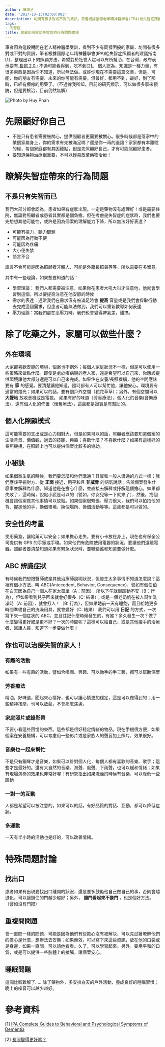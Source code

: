 ```yaml
---
author: 陳璿丞
date: "2017-10-13T02:00:00Z"
description: 坊間有很多對或不對的資訊，筆者根據國際老年精神醫學會(IPA)給失智症照顧者的建議指南，整理出以下的照顧方法，瞭解失智症帶來的行為問題.
tags:
- 失智症
title: 家屬如何幫助失智症的行為問題處理
---
```

筆者因為這段期間在老人精神醫學受訓，看到不少有同樣困擾的家屬，坊間有很多對或不對的資訊，筆者根據國際老年精神醫學會(IPA)給失智症照顧者的建議指南[1]，整理出以下的照顧方法，希望對於社會大眾可以有所幫助，在台灣，政府表示要有[ 長照 2.0 ](http://www.ey.gov.tw/hot_topic.aspx?n=a1c2b2c174e64de7&sms=ab6812391dc74db8): 不過可能看得到，吃不到[2]。 個人認為，知識是一種力量，有很多東西是因為你不知道，所以無法做。或許你現在不需要這篇文章，但是，可能，你的朋友有需要、未來的你可能有需要，但最好，都用不到，最好，到了那時，已經有療癒的用藥了。（不過據我所知，目前的研究顯示，可以做很多事來預防，但是要根治，目前仍然無解）

![Photo by Huy Phan](https://i.imgur.com/pnKscIY.jpg)

<!--more-->


先照顧好你自己
==============

-   不是只有患者需要被關心，提供照顧者更需要被關心。很多時候都是落家中的某個家屬身上，你的需求有先被滿足嗎？還是你一再的退讓？家家都有本難唸的經，每個家庭都有其困難點，但是先照顧好自己，才有可能照顧好患者。
-   要知道藥物治療很重要，不可以輕易放棄藥物治療！

瞭解失智症帶來的行為問題
========================

不是只有失智而已
----------------

我們大部分都會認為，患者如果有症狀出現，一定是藥物沒有處理好！或是需要住院，無論對照顧者或患者其實都是個負擔。但在考慮是失智症的症狀時，我們也要先想想其他可能性，或許是因為個案的理解能力下降，所以無法好好表達？

-   可能有視力、聽力問題
-   可能因為行動不便
-   可能因為疼痛
-   大小便失禁
-   語言不合

語言不合可能是因為照顧者非親人、可能是外籍長照員等等。所以需要在多留意。

其中有一些理論，如果想要知道的話：

-   學習理論： 我們人都需要被注意，如果你在患者大吼大叫才注意他，他就會學習到這個。所以要提高注意在他安靜的時候
-   需求的表達：通常我們在需求沒有被滿足時會 **提高** 音量或是我們會採取行動去完成這個需求，但患者可能無法做到，我們可以重新教導如何表達
-   壓力理論：當我們處在高壓力時，我們也會變得脾氣差，難搞。

除了吃藥之外，家屬可以做些什麼？
================================

外在環境
--------

大家都喜歡安靜的環境，個案也不例外；每個人家庭狀況不一樣，但是可以使用一些策略來做點什麼。即使是處於疾病期的老人家，還是希望可以自己來，你應該提供環境讓他大部分還是可以自己來完成。如果住在安養/長照機構，他的空間應該要有 **家** 的感覺。要清楚讓他知道，隨時都有人可以幫忙他，讓他安心。環境要有適當的燈光；如果可以的話，要有個戶外空間（花花草草）；另外，有個空間可以 **大聲地** 放收音機或是電視。 如果有好的味道（芳香療法），個人化的音樂(音樂療法)，還有個人化的佈置（懷舊療法），這些都是證實是有幫助的。

個人化照顧模式
--------------

這可能需要的支出或是心力相對大，但是如果可以的話，照顧者應該要知道個案的生活背景、價值觀，過去的技能、興趣；喜歡什麼？不喜歡什麼？如果有這樣好的長照機構，在照顧上也可以提供個案比較多的協助。

小秘訣
------

如果個案生氣的時候，我們要怎麼和他們溝通？其實和一般人溝通的方式一樣；我們應該平視對方、從 **正面** 接近，用平和且 **非威脅** 的語氣說話；告訴個案發生什麼事並解釋為什麼。知道他是在擔心什麼，並直接去解釋或抒解這個擔心。如果都失敗了，這時候，說點小謊是可以的（譬如，你女兒等一下就來了），然後，找個機會讓個案做其他事情可以放鬆。如果個案很緊張、壓力很大，我們可以拍拍他的背、握握他的手，換個環境、換個場所、換個活動等等。這些都是可以做的。

安全性的考量
------------

使用藥盒，讓給藥可以安全；如果擔心走失，要有小卡放在身上，現在也有保全公司提供有 GPS 的手錶或手環。如果他們有危險使用電器的狀況，要讓他們遠離電器。照顧者要清楚知道如果有緊急狀況時，要聯絡誰和知道要做什麼。

ABC 辨識症狀
------------

有時候我們想跟醫師或是其他治療師說明狀況，但發生太多事情不知道怎麼說？這裡有個小方法，叫 ABC(Antecedent, Behavior, Consequence)，譬如有個伯伯在白天因為自己一個人在家太孤單（A：前因），所以下午就很躁動不安（B：行為），但如果看到兒子回來就會好很多（C: 結果）；或是一個老奶奶在被人幫忙洗澡時（A: 前因），就會打人！（B: 行為），但如果她前一天有睡飽，而且給她更多時間準備自己的洗澡用具，就會變好（C: 結果） 我們可以用 **日記** 的方式，一次寫下來一個症狀的 ABC，並且註記什麼時候發生的，有誰？多久發生一次？做了什麼變得更好或是更不好？一次的時間呢？這樣可以給自己、或是其他接手的治療者、醫護人員，知道下一步要做什麼！

你也可以治療失智的家人！
------------------------

### 有趣的活動

如果有一些有趣的活動，譬如合唱團、興趣、可以動手的手工藝，都可以幫助個案

### 芳香療法

精油，好味道，聞起來心情好，也可以讓心情更加穩定，這是可以做得到的；用一些精神按摩，也可以放鬆，不會那麼焦慮。

### 家庭照片或錄影帶

不要小看這些回憶的東西。這些都是很好穩定情緒的物品。現在手機很方便，如果個案在安養機構，可以考慮用一些影片或是家族人的聲音加上照片，效果很好。

### 音樂也一起來幫忙

不是只有鋼琴才是音樂，如果可以針對個人化，每個人都有喜歡的音樂、歌手；這些才是最好的。還有大自然的音樂、海聲、風聲、下雨聲，也可以緩和情緒；如果有現場演奏的效果也非常好喔！有研究指出如果洗澡的時候有音樂，可以降低一些躁動

### 一對一的互動

人都是希望可以被注意的，如果可以的話，有好品質的對話、互動，都可以降低症狀。

### 多運動

一天有半小時的活動也是好的，可以改善情緒。

特殊問題討論
============

找出口
------

患者如果有出現要找出口離開的狀況，還是要多鼓勵他自己做自己的事，否則會越退化。可以讓鎖住的門越少越好；另外， **讓門看起來不像門** ，也是個好方法。（譬如沒有門把）

重複問問題
----------

會一直問一樣的問題，可能是因為他們有些擔心沒有被解決，可以先試著瞭解他們的擔心是什麼，想辦法去安撫；如果無效，可以寫下來這些資訊，放在他的口袋或是身邊，如果一直問，可以請他看看。久了，可以學習起來。另外，要用平和的口氣，或是可以提供一些肢體上的接觸，讓個案安心。

睡眠問題
--------

這個比較難解了……除了藥物外，多安排白天的戶外活動，養成良好的睡眠習慣；晚上的噪音可以越少越好。

參考資料
========

[1] [IPA Complete Guides to Behavioral and Psychological Symptoms of Dementia ](https://www.ipa-online.org/publications/guides-to-bpsd)

[2] [長照變得更好嗎？](https://www.twreporter.org/a/opinion-long-term-care-version2)
